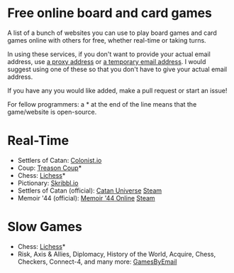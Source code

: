 # Free online board and card games
A list of a bunch of websites you can use to play board games and card games online with others for free, whether real-time or taking turns.

In using these services, if you don't want to provide your actual email address, use [a proxy address](https://anonaddy.com/) or [a temporary email address](https://10minutemail.com/). I would suggest using one of these so that you don't have to give your actual email address.

If you have any you would like added, make a pull request or start an issue!

For fellow programmers: a * at the end of the line means that the game/website is open-source.

# Real-Time
 - Settlers of Catan: [Colonist.io](https://colonist.io/)
 - Coup: [Treason Coup](https://coup.thebrown.net/)*
 - Chess: [Lichess](lichess.org/)*
 - Pictionary: [Skribbl.io](https://skribbl.io/)
 - Settlers of Catan (official): [Catan Universe](https://catanuniverse.com/en) [Steam](https://store.steampowered.com/app/544730/Catan_Universe/)
 - Memoir '44 (official): [Memoir '44 Online](https://www.daysofwonder.com/online/en/m44/) [Steam](https://store.steampowered.com/app/108210/Memoir_44_Online/)

# Slow Games
 - Chess: [Lichess](lichess.org/)*
 - Risk, Axis & Allies, Diplomacy, History of the World, Acquire, Chess, Checkers, Connect-4, and many more: [GamesByEmail](http://gamesbyemail.com/)

